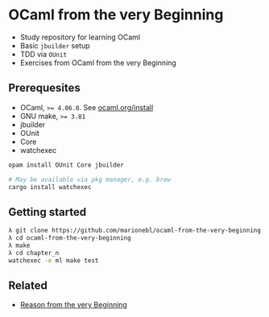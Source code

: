 # OCaml from the very Beginning

* Study repository for learning OCaml
* Basic `jbuilder` setup
* TDD via `OUnit`
* Exercises from OCaml from the very Beginning

## Prerequesites

* OCaml, `>= 4.06.0`. See [ocaml.org/install](https://ocaml.org/docs/install.html)
* GNU make, `>= 3.81`
* jbuilder
* OUnit
* Core
* watchexec

```sh
opam install OUnit Core jbuilder

# May be available via pkg manager, e.g. brew
cargo install watchexec 
```

## Getting started

```sh
λ git clone https://github.com/marionebl/ocaml-from-the-very-beginning.git
λ cd ocaml-from-the-very-beginning
λ make
λ cd chapter_n
watchexec -e ml make test
```

## Related

* [Reason from the very Beginning](https://github.com/sinnerschrader/reason-from-the-very-beginning)
